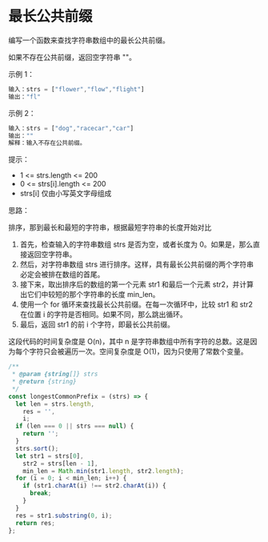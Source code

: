 # 最长公共前缀

编写一个函数来查找字符串数组中的最长公共前缀。

如果不存在公共前缀，返回空字符串 ""。

示例 1：

```js
输入：strs = ["flower","flow","flight"]
输出："fl"
```

示例 2：

```js
输入：strs = ["dog","racecar","car"]
输出：""
解释：输入不存在公共前缀。
```

提示：

- 1 <= strs.length <= 200
- 0 <= strs[i].length <= 200
- strs[i] 仅由小写英文字母组成

思路：

排序，那到最长和最短的字符串，根据最短字符串的长度开始对比

1. 首先，检查输入的字符串数组 strs 是否为空，或者长度为 0。如果是，那么直接返回空字符串。
2. 然后，对字符串数组 strs 进行排序。这样，具有最长公共前缀的两个字符串必定会被排在数组的首尾。
3. 接下来，取出排序后的数组的第一个元素 str1 和最后一个元素 str2，并计算出它们中较短的那个字符串的长度 min_len。
4. 使用一个 for 循环来查找最长公共前缀。在每一次循环中，比较 str1 和 str2 在位置 i 的字符是否相同。如果不同，那么跳出循环。
5. 最后，返回 str1 的前 i 个字符，即最长公共前缀。

这段代码的时间复杂度是 O(n)，其中 n 是字符串数组中所有字符的总数。这是因为每个字符只会被遍历一次。空间复杂度是 O(1)，因为只使用了常数个变量。

```js
/**
 * @param {string[]} strs
 * @return {string}
 */
const longestCommonPrefix = (strs) => {
  let len = strs.length,
    res = '',
    i;
  if (len === 0 || strs === null) {
    return '';
  }
  strs.sort();
  let str1 = strs[0],
    str2 = strs[len - 1],
    min_len = Math.min(str1.length, str2.length);
  for (i = 0; i < min_len; i++) {
    if (str1.charAt(i) !== str2.charAt(i)) {
      break;
    }
  }
  res = str1.substring(0, i);
  return res;
};
```
